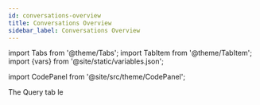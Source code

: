 ```yaml
---
id: conversations-overview
title: Conversations Overview
sidebar_label: Conversations Overview
---
```


import Tabs from '@theme/Tabs';
import TabItem from '@theme/TabItem';
import {vars} from '@site/static/variables.json';

import CodePanel from '@site/src/theme/CodePanel';


The Query tab le